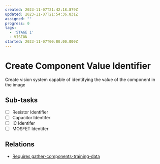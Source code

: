 ```yaml
---
created: 2023-11-07T21:42:18.879Z
updated: 2023-11-07T21:54:36.831Z
assigned: ""
progress: 0
tags:
  - 'STAGE 1'
  - VISION
started: 2023-11-07T00:00:00.000Z
---
```


# Create Component Value Identifier

Create vision system capable of identifying the value of the component in the image

## Sub-tasks

- [ ] Resistor Identifier
- [ ] Capacitor Identifer
- [ ] IC Identifer
- [ ] MOSFET Identifer

## Relations

- [Requires gather-components-training-data](gather-components-training-data.md)
